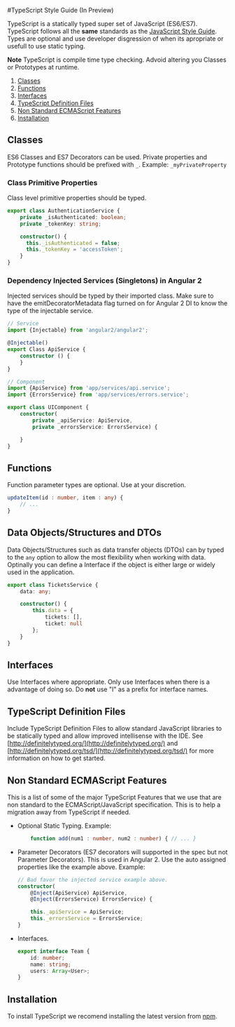 #TypeScript Style Guide (In Preview)

TypeScript is a statically typed super set of JavaScript (ES6/ES7). TypeScript follows all the **same** standards 
as the [JavaScript Style Guide](https://github.com/vintage-software/javascript). Types are optional and use developer disgression of when its apropriate or usefull to use static typing. 

**Note** TypeScript is compile time type checking. Advoid altering you Classes or Prototypes at runtime. 

1. [Classes](#classes)
2. [Functions](#functions)
3. [Interfaces](#interfaces)
4. [TypeScript Definition Files](#typescript-definition-files)
5. [Non Standard ECMAScript Features](#non-standard-ecmascript-features)
6. [Installation](#installation)

## Classes

ES6 Classes and ES7 Decorators can be used. Private properties and Prototype functions should be prefixed with `_`. Example: `_myPrivateProperty`

### Class Primitive Properties

Class level primitive properties should be typed.

``` typescript
export class AuthenticationService {
    private _isAuthenticated: boolean;
    private _tokenKey: string;

    constructor() {
      this._isAuthenticated = false;
      this._tokenKey = 'accessToken';
    }
}
```

### Dependency Injected Services (Singletons) in Angular 2
Injected services should be typed by their imported class. Make sure to have the 
emitDecoratorMetadata flag turned on for Angular 2 DI to know the type of the injectable service.

``` typescript
// Service
import {Injectable} from 'angular2/angular2';

@Injectable()
export Class ApiService {
    constructor () {
    }
}

// Component
import {ApiService} from 'app/services/api.service';
import {ErrorsService} from 'app/services/errors.service';

export class UIComponent {
    constructor(
        private _apiService: ApiService,
        private _errorsService: ErrorsService) {

    }
}
```

## Functions
Function parameter types are optional. Use at your discretion. 

```typescript
updateItem(id : number, item : any) {
    // ...
}
```

## Data Objects/Structures and DTOs
Data Objects/Structures such as data transfer objects (DTOs) can by typed to the `any` option to allow 
the most flexibility when working with data. Optinally you can define a Interface if the object is either large or widely used in the application.

```typescript
export class TicketsService {
    data: any;

    constructor() {
        this.data = {
            tickets: [],
            ticket: null
        };
    }
}
```

## Interfaces
Use Interfaces where appropriate. Only use Interfaces when there is a advantage of doing so. Do **not** use "I" as a prefix for interface names.

## TypeScript Definition Files

Include TypeScript Definition Files to allow standard JavaScript libraries to be statically typed and allow improved intellisense with the IDE. See [http://definitelytyped.org/](http://definitelytyped.org/) and [http://definitelytyped.org/tsd/](http://definitelytyped.org/tsd/) for more information on how to get started.


## Non Standard ECMAScript Features
This is a list of some of the major TypeScript Features that we use that are non standard to the ECMAScript/JavaScript specification. This is to help a migration away from TypeScript if needed.

- Optional Static Typing. Example: 
    ```typescript
        function add(num1 : number, num2 : number) { // ... }
    ```
 
- Parameter Decorators (ES7 decorators will supported in the spec but not Parameter Decorators). This is used in Angular 2. Use the auto assigned properties like the example above. Example:
    ```typescript
    // Bad favor the injected service example above.
    constructor(
        @Inject(ApiService) ApiService,
        @Inject(ErrorsService) ErrorsService) {

        this._apiService = ApiService;
        this._errorsService = ErrorsService;
    }
    ```
    
- Interfaces.
    ```typescript
    export interface Team {
        id: number;
        name: string;
        users: Array<User>;
    }
    ```

## Installation
To install TypeScript we recomend installing the latest version from [npm](https://www.npmjs.com/package/typescript).
